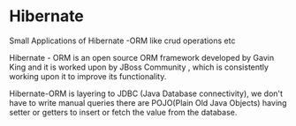 # Hibernate
Small Applications of Hibernate -ORM like  crud operations etc

Hibernate - ORM is an open source ORM framework developed by Gavin King and it is worked upon by JBoss Community , which is consistently 
working upon it to improve its functionality.


 Hibernate-ORM is layering to JDBC (Java Database connectivity), we don't have to write manual queries there are POJO(Plain Old Java Objects)
 having setter or getters to insert or fetch the value from the database.
 
 
